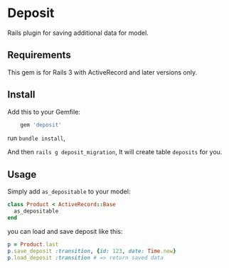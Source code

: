 Deposit
=================================

Rails plugin for saving additional data for model.

Requirements
---------------------------------
This gem is for Rails 3 with ActiveRecord and later versions only.

Install
---------------------------------
Add this to your Gemfile: 

```ruby
    gem 'deposit'
```

run `bundle install`,

And then `rails g deposit_migration`, It will create table `deposits` for you.

Usage
---------------------------------
Simply add `as_depositable` to your model:

```ruby
class Product < ActiveRecord::Base
  as_depositable
end
```

you can load and save deposit like this:

```ruby
p = Product.last
p.save_deposit :transition, {id: 123, date: Time.now}
p.load_deposit :transition # => return saved data
```

